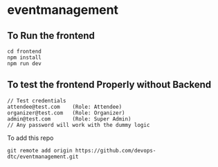 # eventmanagement


## To Run the frontend

```
cd frontend    
npm install
npm run dev
```

## To test the frontend Properly without Backend
```
// Test credentials
attendee@test.com    (Role: Attendee)
organizer@test.com   (Role: Organizer)
admin@test.com       (Role: Super Admin)
// Any password will work with the dummy logic
```

To add this repo

```
git remote add origin https://github.com/devops-dtc/eventmanagement.git  
```
